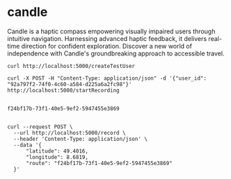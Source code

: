# candle
Candle is a haptic compass empowering visually impaired users through intuitive navigation. Harnessing advanced haptic feedback, it delivers real-time direction for confident exploration. Discover a new world of independence with Candle's groundbreaking approach to accessible travel.


```
curl http://localhost:5000/createTestUser

curl -X POST -H "Content-Type: application/json" -d '{"user_id": "92a797f2-74f0-4c60-a584-d225a6a2fc98"}' http://localhost:5000/startRecording


f24bf17b-73f1-40e5-9ef2-5947455e3869


curl --request POST \
  --url http://localhost:5000/record \
  --header 'Content-Type: application/json' \
  --data '{
      "latitude": 49.4016,
      "longitude": 8.6819,
      "route": "f24bf17b-73f1-40e5-9ef2-5947455e3869"
  }'

```